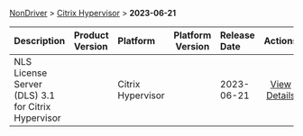 
[NonDriver](/README.md)  >  [Citrix Hypervisor](/index/NonDriver/Citrix_Hypervisor.md)  >  **2023-06-21**



| Description            | Product Version    | Platform                | Platform Version           | Release Date           |             Actions              |
| ---------------------- | :----------------- | :---------------------- | -------------------------- | :--------------------- | :------------------------------: |
| NLS License Server (DLS) 3.1 for Citrix Hypervisor |  | Citrix Hypervisor |  | 2023-06-21 | [View Details](/details/5aec0d_NLS_License_Server_(DLS)_3.1_for_Citrix_Hypervisor.md) |
